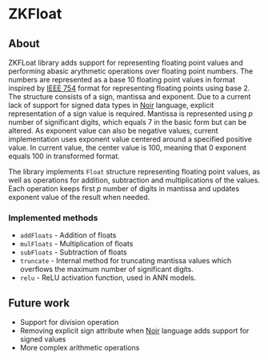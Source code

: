 # ZKFloat
## About
ZKFLoat library adds support for representing floating point values and performing abasic arythmetic operations over floating point numbers. The numbers are represented as a base 10 floating point values in format inspired by [IEEE 754](https://standards.ieee.org/ieee/754/6210/) format for representing floating points using base 2. The structure consists of a sign, mantissa and exponent. Due to a current lack of support for signed data types in [Noir](https://noir-lang.org/) language, explicit representation of a sign value is required. Mantissa is represented using <i>p</i> number of significant digits, which equals 7 in the basic form but can be altered. As exponent value can also be negative values, current implementation uses exponent value centered around a specified positive value. In current value, the center value is 100, meaning that 0 exponent equals 100 in transformed format.

The library implements `Float` structure representing floating point values, as well as operations for addition, subtraction and multiplications of the values. Each operation keeps first <i>p</i> number of digits in mantissa and updates exponent value of the result when needed.

### Implemented methods
- `addFloats` - Addition of floats
- `mulFloats` - Multiplication of floats
- `subFloats` - Subtraction of floats
- `truncate` - Internal method for truncating mantissa values which overflows the 
maximum number of significant digits.
- `relu` - ReLU activation function, used in ANN models.

## Future work
- Support for division operation
- Removing explicit sign attribute when [Noir](https://noir-lang.org/) language adds support for signed values
- More complex arithmetic operations